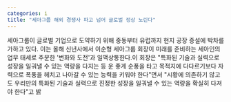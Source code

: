 ```yaml
---
categories: i
title: "세아그룹 해외 경쟁사 파고 넘어 글로벌 정상 노린다"
---
```

세아그룹이 글로벌 기업으로 도약하기 위해 중동부터 유럽까지 현지 공장 증설에 박차를 가하고 있다. 이는 올해 신년사에서 이순형 세아그룹 회장이 미래를 준비하는 세아인의 업무 태세로 주문한 &#39;변화와 도전&#39;과 일맥상통한다.이 회장은 "특화된 기술과 실력으로 성장을 일궈낼 수 있는 역량을 다지는 등 운 좋게 순풍을 타고 목적지에 다다르기보다 자력으로 폭풍을 헤치고 나아갈 수 있는 능력을 키워야 한다"면서 "시황에 의존하기 않고도 우리만의 특화된 기술과 실력으로 진정한 성장을 일궈낼 수 있는 역량을 확실히 다져야 한다"고 밝